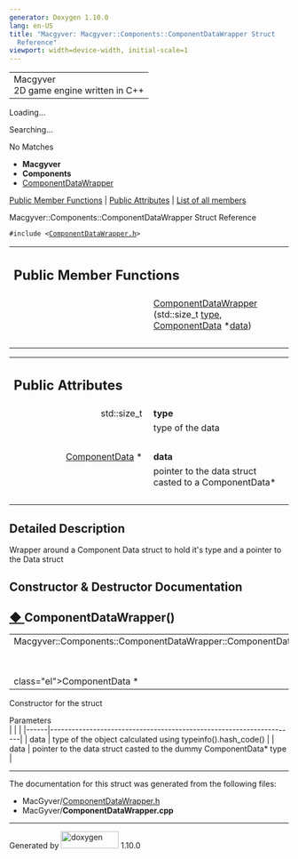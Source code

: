 ```yaml
---
generator: Doxygen 1.10.0
lang: en-US
title: "Macgyver: Macgyver::Components::ComponentDataWrapper Struct
  Reference"
viewport: width=device-width, initial-scale=1
---
```


<div id="top">

<div id="titlearea">

<table data-cellspacing="0" data-cellpadding="0">
<colgroup>
<col style="width: 100%" />
</colgroup>
<tbody>
<tr id="projectrow" class="odd">
<td id="projectalign"><div id="projectname">
Macgyver
</div>
<div id="projectbrief">
2D game engine written in C++
</div></td>
</tr>
</tbody>
</table>

</div>

<div id="main-nav">

</div>

<div id="MSearchSelectWindow"
onmouseover="return searchBox.OnSearchSelectShow()"
onmouseout="return searchBox.OnSearchSelectHide()"
onkeydown="return searchBox.OnSearchSelectKey(event)">

</div>

<div id="MSearchResultsWindow">

<div id="MSearchResults">

<div class="SRPage">

<div id="SRIndex">

<div id="SRResults">

</div>

<div id="Loading" class="SRStatus">

Loading...

</div>

<div id="Searching" class="SRStatus">

Searching...

</div>

<div id="NoMatches" class="SRStatus">

No Matches

</div>

</div>

</div>

</div>

</div>

<div id="nav-path" class="navpath">

- **Macgyver**
- **Components**
- <a href="struct_macgyver_1_1_components_1_1_component_data_wrapper.html"
  class="el">ComponentDataWrapper</a>

</div>

</div>

<div class="header">

<div class="summary">

[Public Member Functions](#pub-methods) \| [Public
Attributes](#pub-attribs) \| [List of all
members](struct_macgyver_1_1_components_1_1_component_data_wrapper-members.html)

</div>

<div class="headertitle">

<div class="title">

Macgyver::Components::ComponentDataWrapper Struct Reference

</div>

</div>

</div>

<div class="contents">

`#include <`<a href="_component_data_wrapper_8h_source.html"
class="el"><code>ComponentDataWrapper.h</code></a>`>`

<table class="memberdecls">
<colgroup>
<col style="width: 50%" />
<col style="width: 50%" />
</colgroup>
<tbody>
<tr class="odd heading">
<td colspan="2"><h2 id="public-member-functions"
class="groupheader"><span id="pub-methods"></span> Public Member
Functions</h2></td>
</tr>
<tr id="r_a47ae3cfe3aeb685ff1cf1ba41621a580"
class="even memitem:a47ae3cfe3aeb685ff1cf1ba41621a580">
<td class="memItemLeft" style="text-align: right;"
data-valign="top"> </td>
<td class="memItemRight" data-valign="bottom"><a
href="#a47ae3cfe3aeb685ff1cf1ba41621a580"
class="el">ComponentDataWrapper</a> (std::size_t <a
href="#a7c194cfc372ea14e845e1df08f31312d" class="el">type</a>, <a
href="struct_macgyver_1_1_components_1_1_component_data.html"
class="el">ComponentData</a> *<a
href="#a3da08c4e9c2b35a3b8e07938ea35a024" class="el">data</a>)</td>
</tr>
<tr class="odd separator:a47ae3cfe3aeb685ff1cf1ba41621a580">
<td colspan="2" class="memSeparator"> </td>
</tr>
</tbody>
</table>

<table class="memberdecls">
<colgroup>
<col style="width: 50%" />
<col style="width: 50%" />
</colgroup>
<tbody>
<tr class="odd heading">
<td colspan="2"><h2 id="public-attributes" class="groupheader"><span
id="pub-attribs"></span> Public Attributes</h2></td>
</tr>
<tr id="r_a7c194cfc372ea14e845e1df08f31312d"
class="even memitem:a7c194cfc372ea14e845e1df08f31312d">
<td class="memItemLeft" style="text-align: right;"
data-valign="top"><span id="a7c194cfc372ea14e845e1df08f31312d"></span>
std::size_t </td>
<td class="memItemRight" data-valign="bottom"><strong>type</strong></td>
</tr>
<tr class="odd memdesc:a7c194cfc372ea14e845e1df08f31312d">
<td class="mdescLeft"> </td>
<td class="mdescRight">type of the data<br />
</td>
</tr>
<tr class="even separator:a7c194cfc372ea14e845e1df08f31312d">
<td colspan="2" class="memSeparator"> </td>
</tr>
<tr id="r_a3da08c4e9c2b35a3b8e07938ea35a024"
class="odd memitem:a3da08c4e9c2b35a3b8e07938ea35a024">
<td class="memItemLeft" style="text-align: right;"
data-valign="top"><span id="a3da08c4e9c2b35a3b8e07938ea35a024"></span>
<a href="struct_macgyver_1_1_components_1_1_component_data.html"
class="el">ComponentData</a> * </td>
<td class="memItemRight" data-valign="bottom"><strong>data</strong></td>
</tr>
<tr class="even memdesc:a3da08c4e9c2b35a3b8e07938ea35a024">
<td class="mdescLeft"> </td>
<td class="mdescRight">pointer to the data struct casted to a
ComponentData*<br />
</td>
</tr>
<tr class="odd separator:a3da08c4e9c2b35a3b8e07938ea35a024">
<td colspan="2" class="memSeparator"> </td>
</tr>
</tbody>
</table>

<span id="details"></span>

## Detailed Description

<div class="textblock">

Wrapper around a Component Data struct to hold it's type and a pointer
to the Data struct

</div>

## Constructor & Destructor Documentation

<span id="a47ae3cfe3aeb685ff1cf1ba41621a580"></span>

## <span class="permalink">[◆ ](#a47ae3cfe3aeb685ff1cf1ba41621a580)</span>ComponentDataWrapper()

<div class="memitem">

<div class="memproto">

|                                                                  |     |                                                                  |                                         |
|------------------------------------------------------------------|-----|------------------------------------------------------------------|-----------------------------------------|
| Macgyver::Components::ComponentDataWrapper::ComponentDataWrapper | (   | std::size_t                                                      | <span class="paramname">*type*, </span> |
|                                                                  |     | <a href="struct_macgyver_1_1_components_1_1_component_data.html" 
                                                                          class="el">ComponentData</a> \*                                   | <span class="paramname">*data*</span> ) |

</div>

<div class="memdoc">

Constructor for the struct

Parameters  
|      |                                                                     |
|------|---------------------------------------------------------------------|
| data | type of the object calculated using typeinfo().hash_code()          |
| data | pointer to the data struct casted to the dummy ComponentData\* type |

</div>

</div>

------------------------------------------------------------------------

The documentation for this struct was generated from the following
files:

- MacGyver/<a href="_component_data_wrapper_8h_source.html"
  class="el">ComponentDataWrapper.h</a>
- MacGyver/**ComponentDataWrapper.cpp**

</div>

------------------------------------------------------------------------

<span class="small">Generated
by [<img src="doxygen.svg" class="footer" width="104" height="31"
alt="doxygen" />](https://www.doxygen.org/index.html) 1.10.0</span>
